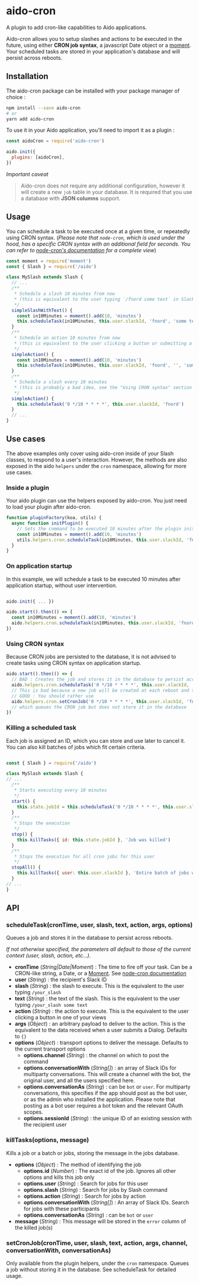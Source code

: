 # aido-cron

A plugin to add cron-like capabilities to Aido applications.

Aido-cron allows you to setup slashes and actions to be executed in the future, using either **CRON job syntax**, a javascript Date object or a [moment](https://momentjs.com/). Your scheduled tasks are stored in your application's database and will persist across reboots.

## Installation

The aido-cron package can be installed with your package manager of choice :

```sh
npm install --save aido-cron
# or
yarn add aido-cron
```

To use it in your Aido application, you'll need to import it as a plugin :

```javascript
const aidoCron = require('aido-cron')

aido.init({
  plugins: [aidoCron],
})
```

*Important caveat*
> Aido-cron does not require any additional configuration, however it will create a new `job` table in your database. It is required that you use a database with **JSON columns** support.

## Usage

You can schedule a task to be executed once at a given time, or repeatedly using CRON syntax.
(*Please note that `node-cron`, which is used under the hood, has a specific CRON syntax with an additional field for seconds. You can refer to [node-cron's documentation](https://www.npmjs.com/package/cron) for a complete view*)

```javascript
const moment = require('moment')
const { Slash } = require('/aido')

class MySlash extends Slash {
  // ...
  /**
   * Schedule a slash 10 minutes from now
   * (this is equivalent to the user typing `/fnord some text` in Slack)
   */
  simpleSlashWithText() {
    const in10Minutes = moment().add(10, 'minutes')
    this.scheduleTask(in10Minutes, this.user.slackId, 'fnord', 'some text')
  }
  /**
   * Schedule an action 10 minutes from now
   * (this is equivalent to the user clicking a button or submitting a dialog in your `fnord` application)
   */
  simpleAction() {
    const in10Minutes = moment().add(10, 'minutes')
    this.scheduleTask(in10Minutes, this.user.slackId, 'fnord', '', 'someAction')
  }
  /**
   * Schedule a slash every 10 minutes
   * (this is probably a bad idea, see the "Using CRON syntax" section :p)
   */
  simpleAction() {
    this.scheduleTask('0 */10 * * * *', this.user.slackId, 'fnord')
  }
  // ...
}
```

## Use cases

The above examples only cover using aido-cron inside of your Slash classes, to respond to a user's interaction. However, the methods are also exposed in the aido `helpers` under the `cron` namespace, allowing for more use cases.

### Inside a plugin

Your aido plugin can use the helpers exposed by aido-cron. You just need to load your plugin after aido-cron.

```javascript
function pluginFactory(koa, utils) {
  async function initPlugin() {
    // Sets the command to be executed 10 minutes after the plugin initializes
    const in10Minutes = moment().add(10, 'minutes')
    utils.helpers.cron.scheduleTask(in10Minutes, this.user.slackId, 'fnord')
  }
}
```

### On application startup

In this example, we will schedule a task to be executed 10 minutes after application startup, without user intervention.

```javascript

aido.init({ ... })

aido.start().then(() => {
  const in10Minutes = moment().add(10, 'minutes')
  aido.helpers.cron.scheduleTask(in10Minutes, this.user.slackId, 'fnord')
})
```

### Using CRON syntax

Because CRON jobs are persisted to the database, it is not advised to create tasks using CRON syntax on application startup.

```javascript
aido.start().then(() => {
  // BAD : Creates the job and stores it in the database to persist across reboots
  aido.helpers.cron.scheduleTask('0 */10 * * * *', this.user.slackId, 'fnord')
  // This is bad because a new job will be created at each reboot and they will pile up
  // GOOD : You should rather use
  aido.helpers.cron.setCronJob('0 */10 * * * *', this.user.slackId, 'fnord')
  // which queues the CRON job but does not store it in the database
})
```

### Killing a scheduled task

Each job is assigned an ID, which you can store and use later to cancel it. You can also kill batches of jobs which fit certain criteria.

```javascript

const { Slash } = require('/aido')

class MySlash extends Slash {
// ...
  /**
   * Starts executing every 10 minutes
   */
  start() {
    this.state.jobId = this.scheduleTask('0 */10 * * * *', this.user.slackId, 'fnord')
  }
  /**
   * Stops the execution
   */
  stop() {
    this.killTasks({ id: this.state.jobId }, 'Job was killed')
  }
  /**
   * Stops the execution for all cron jobs for this user
   */
  stopAll() {
    this.killTasks({ user: this.user.slackId }, 'Entire batch of jobs was killed')
  }
// ...
}
```

## API

### scheduleTask(cronTime, user, slash, text, action, args, options)

Queues a job and stores it in the database to persist across reboots.

*If not otherwise specified, the parameters all default to those of the current context (user, slash, action, etc...).*

* **cronTime** (*String|Date|Moment*) : The time to fire off your task. Can be a CRON-like string, a Date, or a [Moment](https://momentjs.com/). See [node-cron documentation](https://www.npmjs.com/package/cron)
* **user** (*String*) : the recipient's Slack ID
* **slash** (*String*) : the slash to execute. This is the equivalent to the user typing `/your_slash`
* **text** (*String*) : the text of the slash. This is the equivalent to the user typing `/your_slash some text`
* **action** (*String*) : the action to execute. This is the equivalent to the user clicking a button in one of your views
* **args** (*Object*) : an arbitrary payload to deliver to the action. This is the equivalent to the data received when a user submits a Dialog. Defaults to `{}`
* **options** (*Object*) : transport options to deliver the message. Defaults to the current transport options
  * **options.channel** (*String*) : the channel on which to post the command
  * **options.conversationWith** (*String[]*) : an array of Slack IDs for multiparty conversations. This will create a channel with the bot, the original user, and all the users specified here.
  * **options.conversationAs** (*String*) : can be `bot` or `user`. For multiparty conversations, this specifies if the app should post as the bot user, or as the admin who installed the application. Please note that posting as a bot user requires a bot token and the relevant OAuth scopes.
  * **options.sessionId** (*String*) : the unique ID of an existing session with the recipient user

### killTasks(options, message)

Kills a job or a batch or jobs, storing the message in the jobs database.

* **options** (*Object*) : The method of identifying the job
  * **options.id** (*Number*) : The exact id of the job. Ignores all other options and kills this job only
  * **options.user** (*String*) : Search for jobs for this user
  * **options.slash** (*String*) : Search for jobs by Slash command
  * **options.action** (*String*) : Search for jobs by action
  * **options.conversationWith** (*String[]*) : An array of Slack IDs. Search for jobs with these participants
  * **options.conversationAs** (*String*) : can be `bot` or `user`
* **message** (*String*) : This message will be stored in the `error` column of the killed job(s)

### setCronJob(cronTime, user, slash, text, action, args, channel, conversationWith, conversationAs)

Only available from the plugin helpers, under the `cron` namespace. Queues a job without storing it in the database. See scheduleTask for detailed usage.
